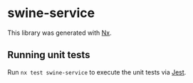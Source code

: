 # swine-service

This library was generated with [Nx](https://nx.dev).

## Running unit tests

Run `nx test swine-service` to execute the unit tests via [Jest](https://jestjs.io).
